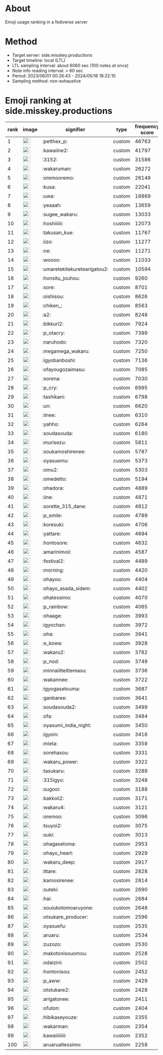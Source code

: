 # About
Emoji usage ranking in a fediverse server

# Method
- Target server: side.misskey.productions
- Target timeline: local (LTL)
- LTL sampling interval: about 6060 sec (100 notes at once)
- Note info reading interval: > 60 sec
- Period: 2023/06/01 00:26:43 - 2024/05/16 19:22:10 
- Sampling method: non-exhaustive

# Emoji ranking at side.misskey.productions

|rank|image|signifier|type|frequency score|
|----|----|----|----|----|
|1|<img height="24" src="https://side.misskey.productions/emoji/petthex_p.webp">|:petthex_p:|custom|46763|
|2|<img height="24" src="https://side.misskey.productions/emoji/kawaiine2.webp">|:kawaiine2:|custom|41797|
|3|<img height="24" src="https://side.misskey.productions/emoji/3152.webp">|:3152:|custom|31586|
|4|<img height="24" src="https://side.misskey.productions/emoji/wakaruman.webp">|:wakaruman:|custom|26272|
|5|<img height="24" src="https://side.misskey.productions/emoji/oremooremo.webp">|:oremooremo:|custom|26149|
|6|<img height="24" src="https://side.misskey.productions/emoji/kusa.webp">|:kusa:|custom|22041|
|7|<img height="24" src="https://side.misskey.productions/emoji/uwa.webp">|:uwa:|custom|16869|
|8|<img height="24" src="https://side.misskey.productions/emoji/yeaaah.webp">|:yeaaah:|custom|13659|
|9|<img height="24" src="https://side.misskey.productions/emoji/sugee_wakaru.webp">|:sugee_wakaru:|custom|13033|
|10|<img height="24" src="https://side.misskey.productions/emoji/hoshiiiiii.webp">|:hoshiiiiii:|custom|12073|
|11|<img height="24" src="https://side.misskey.productions/emoji/takusan_kue.webp">|:takusan_kue:|custom|11767|
|12|<img height="24" src="https://side.misskey.productions/emoji/iizo.webp">|:iizo:|custom|11277|
|13|<img height="24" src="https://side.misskey.productions/emoji/ne.webp">|:ne:|custom|11271|
|14|<img height="24" src="https://side.misskey.productions/emoji/woooo.webp">|:woooo:|custom|11033|
|15|<img height="24" src="https://side.misskey.productions/emoji/umaretekitekuretearigatou2.webp">|:umaretekitekuretearigatou2:|custom|10594|
|16|<img height="24" src="https://side.misskey.productions/emoji/honsitu_jouhou.webp">|:honsitu_jouhou:|custom|9260|
|17|<img height="24" src="https://side.misskey.productions/emoji/sore.webp">|:sore:|custom|8701|
|18|<img height="24" src="https://side.misskey.productions/emoji/oishisou.webp">|:oishisou:|custom|8626|
|19|<img height="24" src="https://side.misskey.productions/emoji/chiken_.webp">|:chiken_:|custom|8563|
|20|<img height="24" src="https://side.misskey.productions/emoji/a2.webp">|:a2:|custom|8248|
|21|<img height="24" src="https://side.misskey.productions/emoji/bikkuri2.webp">|:bikkuri2:|custom|7924|
|22|<img height="24" src="https://side.misskey.productions/emoji/p_otacry.webp">|:p_otacry:|custom|7399|
|23|<img height="24" src="https://side.misskey.productions/emoji/naruhodo.webp">|:naruhodo:|custom|7320|
|24|<img height="24" src="https://side.misskey.productions/emoji/megamega_wakaru.webp">|:megamega_wakaru:|custom|7250|
|25|<img height="24" src="https://side.misskey.productions/emoji/igyobanboshi.webp">|:igyobanboshi:|custom|7136|
|26|<img height="24" src="https://side.misskey.productions/emoji/ofayougozaimasu.webp">|:ofayougozaimasu:|custom|7085|
|27|<img height="24" src="https://side.misskey.productions/emoji/sorena.webp">|:sorena:|custom|7030|
|28|<img height="24" src="https://side.misskey.productions/emoji/p_cry.webp">|:p_cry:|custom|6995|
|29|<img height="24" src="https://side.misskey.productions/emoji/tashikani.webp">|:tashikani:|custom|6798|
|30|<img height="24" src="https://side.misskey.productions/emoji/un.webp">|:un:|custom|6620|
|31|<img height="24" src="https://side.misskey.productions/emoji/iinee.webp">|:iinee:|custom|6310|
|32|<img height="24" src="https://side.misskey.productions/emoji/yahho.webp">|:yahho:|custom|6264|
|33|<img height="24" src="https://side.misskey.productions/emoji/soudasouda.webp">|:soudasouda:|custom|6180|
|34|<img height="24" src="https://side.misskey.productions/emoji/murisezu.webp">|:murisezu:|custom|5811|
|35|<img height="24" src="https://side.misskey.productions/emoji/soukamoshirenee.webp">|:soukamoshirenee:|custom|5787|
|36|<img height="24" src="https://side.misskey.productions/emoji/oyasuemu.webp">|:oyasuemu:|custom|5373|
|37|<img height="24" src="https://side.misskey.productions/emoji/omu2.webp">|:omu2:|custom|5303|
|38|<img height="24" src="https://side.misskey.productions/emoji/omedetto.webp">|:omedetto:|custom|5194|
|39|<img height="24" src="https://side.misskey.productions/emoji/ohadora.webp">|:ohadora:|custom|4889|
|40|<img height="24" src="https://side.misskey.productions/emoji/iine.webp">|:iine:|custom|4871|
|41|<img height="24" src="https://side.misskey.productions/emoji/sorette_315_dane.webp">|:sorette_315_dane:|custom|4812|
|42|<img height="24" src="https://side.misskey.productions/emoji/p_smile.webp">|:p_smile:|custom|4789|
|43|<img height="24" src="https://side.misskey.productions/emoji/koresuki.webp">|:koresuki:|custom|4706|
|44|<img height="24" src="https://side.misskey.productions/emoji/yattare.webp">|:yattare:|custom|4694|
|45|<img height="24" src="https://side.misskey.productions/emoji/hontosore.webp">|:hontosore:|custom|4632|
|46|<img height="24" src="https://side.misskey.productions/emoji/amarinimoii.webp">|:amarinimoii:|custom|4587|
|47|<img height="24" src="https://side.misskey.productions/emoji/festival2.webp">|:festival2:|custom|4489|
|48|<img height="24" src="https://side.misskey.productions/emoji/morning.webp">|:morning:|custom|4420|
|49|<img height="24" src="https://side.misskey.productions/emoji/ohayoo.webp">|:ohayoo:|custom|4404|
|50|<img height="24" src="https://side.misskey.productions/emoji/ohayo_asada_sidem.webp">|:ohayo_asada_sidem:|custom|4402|
|51|<img height="24" src="https://side.misskey.productions/emoji/ohatessimo.webp">|:ohatessimo:|custom|4070|
|52|<img height="24" src="https://side.misskey.productions/emoji/p_rainbow.webp">|:p_rainbow:|custom|4065|
|53|<img height="24" src="https://side.misskey.productions/emoji/ohaage.webp">|:ohaage:|custom|3993|
|54|<img height="24" src="https://side.misskey.productions/emoji/igyochan.webp">|:igyochan:|custom|3972|
|55|<img height="24" src="https://side.misskey.productions/emoji/oha.webp">|:oha:|custom|3941|
|56|<img height="24" src="https://side.misskey.productions/emoji/e_kowa.webp">|:e_kowa:|custom|3928|
|57|<img height="24" src="https://side.misskey.productions/emoji/wakaru2.webp">|:wakaru2:|custom|3782|
|58|<img height="24" src="https://side.misskey.productions/emoji/p_nod.webp">|:p_nod:|custom|3749|
|59|<img height="24" src="https://side.misskey.productions/emoji/minnaiitteittemasu.webp">|:minnaiitteittemasu:|custom|3736|
|60|<img height="24" src="https://side.misskey.productions/emoji/wakannee.webp">|:wakannee:|custom|3722|
|61|<img height="24" src="https://side.misskey.productions/emoji/igyogasetouma.webp">|:igyogasetouma:|custom|3687|
|62|<img height="24" src="https://side.misskey.productions/emoji/ganbaree.webp">|:ganbaree:|custom|3641|
|63|<img height="24" src="https://side.misskey.productions/emoji/soudasouda2.webp">|:soudasouda2:|custom|3499|
|64|<img height="24" src="https://side.misskey.productions/emoji/ofa.webp">|:ofa:|custom|3484|
|65|<img height="24" src="https://side.misskey.productions/emoji/oyasumi_india_night.webp">|:oyasumi_india_night:|custom|3450|
|66|<img height="24" src="https://side.misskey.productions/emoji/igyoin.webp">|:igyoin:|custom|3416|
|67|<img height="24" src="https://side.misskey.productions/emoji/mieta.webp">|:mieta:|custom|3358|
|68|<img height="24" src="https://side.misskey.productions/emoji/sorehasou.webp">|:sorehasou:|custom|3331|
|69|<img height="24" src="https://side.misskey.productions/emoji/wakaru_power.webp">|:wakaru_power:|custom|3322|
|70|<img height="24" src="https://side.misskey.productions/emoji/tasukaru.webp">|:tasukaru:|custom|3289|
|71|<img height="24" src="https://side.misskey.productions/emoji/315igyo.webp">|:315igyo:|custom|3248|
|72|<img height="24" src="https://side.misskey.productions/emoji/sugooi.webp">|:sugooi:|custom|3188|
|73|<img height="24" src="https://side.misskey.productions/emoji/kakkoii2.webp">|:kakkoii2:|custom|3171|
|74|<img height="24" src="https://side.misskey.productions/emoji/wakaru4.webp">|:wakaru4:|custom|3121|
|75|<img height="24" src="https://side.misskey.productions/emoji/oremoo.webp">|:oremoo:|custom|3096|
|76|<img height="24" src="https://side.misskey.productions/emoji/tsuyoi2.webp">|:tsuyoi2:|custom|3075|
|77|<img height="24" src="https://side.misskey.productions/emoji/suki.webp">|:suki:|custom|3013|
|78|<img height="24" src="https://side.misskey.productions/emoji/ohagasetoma.webp">|:ohagasetoma:|custom|2953|
|79|<img height="24" src="https://side.misskey.productions/emoji/ohayo_heart.webp">|:ohayo_heart:|custom|2929|
|80|<img height="24" src="https://side.misskey.productions/emoji/wakaru_deep.webp">|:wakaru_deep:|custom|2917|
|81|<img height="24" src="https://side.misskey.productions/emoji/ittare.webp">|:ittare:|custom|2828|
|82|<img height="24" src="https://side.misskey.productions/emoji/kamosirenee.webp">|:kamosirenee:|custom|2814|
|83|<img height="24" src="https://side.misskey.productions/emoji/suteki.webp">|:suteki:|custom|2690|
|84|<img height="24" src="https://side.misskey.productions/emoji/hai.webp">|:hai:|custom|2684|
|85|<img height="24" src="https://side.misskey.productions/emoji/souiukotomoaruyone.webp">|:souiukotomoaruyone:|custom|2648|
|86|<img height="24" src="https://side.misskey.productions/emoji/otsukare_producer.webp">|:otsukare_producer:|custom|2596|
|87|<img height="24" src="https://side.misskey.productions/emoji/oyasuefu.webp">|:oyasuefu:|custom|2535|
|88|<img height="24" src="https://side.misskey.productions/emoji/aruaru.webp">|:aruaru:|custom|2534|
|89|<img height="24" src="https://side.misskey.productions/emoji/zuzozo.webp">|:zuzozo:|custom|2530|
|90|<img height="24" src="https://side.misskey.productions/emoji/makotonisouomou.webp">|:makotonisouomou:|custom|2528|
|91|<img height="24" src="https://side.misskey.productions/emoji/odaizini.webp">|:odaizini:|custom|2502|
|92|<img height="24" src="https://side.misskey.productions/emoji/hontonisou.webp">|:hontonisou:|custom|2452|
|93|<img height="24" src="https://side.misskey.productions/emoji/p_aww.webp">|:p_aww:|custom|2429|
|94|<img height="24" src="https://side.misskey.productions/emoji/otstukare2.webp">|:otstukare2:|custom|2428|
|95|<img height="24" src="https://side.misskey.productions/emoji/arigatonee.webp">|:arigatonee:|custom|2411|
|96|<img height="24" src="https://side.misskey.productions/emoji/ofuton.webp">|:ofuton:|custom|2404|
|97|<img height="24" src="https://side.misskey.productions/emoji/hibikaseyouze.webp">|:hibikaseyouze:|custom|2355|
|98|<img height="24" src="https://side.misskey.productions/emoji/wakarman.webp">|:wakarman:|custom|2354|
|99|<img height="24" src="https://side.misskey.productions/emoji/kawaiiiiiiii.webp">|:kawaiiiiiiii:|custom|2352|
|100|<img height="24" src="https://side.misskey.productions/emoji/aruarualtessimo.webp">|:aruarualtessimo:|custom|2258|
